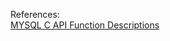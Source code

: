 References:  
[MYSQL C API Function Descriptions](http://dev.mysql.com/doc/refman/5.6/en/c-api-functions.html)  